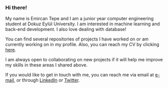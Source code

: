 ### Hi there!

My name is Emircan Tepe and I am a junior year computer engineering student at Dokuz Eylül University. I am interested in machine learning and back-end development. I also love dealing with database! 

You can find several repositories of projects I have worked on or am currently working on in my profile. Also, you can reach my CV by clicking [here](https://github.com/emircan-35/emircan-35/blob/main/CV.pdf). 

I am always open to collaborating on new projects if it will help me improve my skills in these areas I shared above. 

If you would like to get in touch with me, you can reach me via email at [e-mail](mailto:emircan.tepe@ceng.deu.edu.tr), or through [LinkedIn](https://www.linkedin.com/in/emircantepe/) or [Twitter](https://twitter.com/emircan_tepe1).

